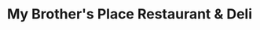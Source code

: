---
title: "My Brother's Place Restaurant & Deli"
url: /alamosa/my-brothers-place-restaurant-und-deli/
shop: Feinkost
---
